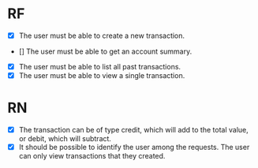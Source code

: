 # RF

- [x] The user must be able to create a new transaction.
- [] The user must be able to get an account summary.
- [x] The user must be able to list all past transactions.
- [x] The user must be able to view a single transaction.

# RN

- [x] The transaction can be of type credit, which will add to the total value, or debit, which will subtract.
- [x] It should be possible to identify the user among the requests.
      The user can only view transactions that they created.
